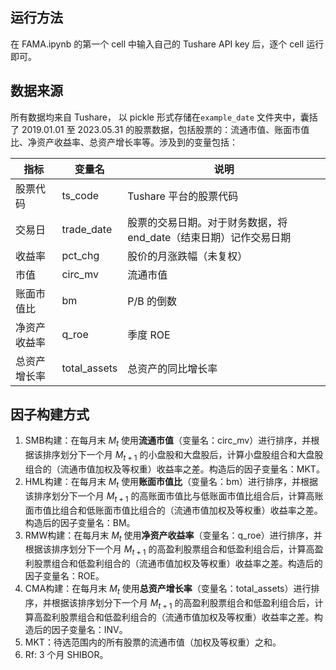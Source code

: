 ## 运行方法

在 FAMA.ipynb 的第一个 cell 中输入自己的 Tushare API key 后，逐个 cell 运行即可。

## 数据来源

所有数据均来自 Tushare， 以 pickle 形式存储在`example_date` 文件夹中，囊括了 2019.01.01 至 2023.05.31 的股票数据，包括股票的：流通市值、账面市值比、净资产收益率、总资产增长率等。涉及到的变量包括：

| 指标         | 变量名       | 说明                                                         |
| ------------ | ------------ | ------------------------------------------------------------ |
| 股票代码     | ts_code      | Tushare 平台的股票代码                                       |
| 交易日       | trade_date   | 股票的交易日期。对于财务数据，将 end_date（结束日期）记作交易日期 |
| 收益率       | pct_chg      | 股价的月涨跌幅（未复权）                                     |
| 市值         | circ_mv      | 流通市值                                                     |
| 账面市值比   | bm           | P/B 的倒数                                                   |
| 净资产收益率 | q_roe        | 季度 ROE                                                     |
| 总资产增长率 | total_assets | 总资产的同比增长率                                           |

## 因子构建方式

1. SMB构建：在每月末 $M_t$ 使用**流通市值**（变量名：circ_mv）进行排序，并根据该排序划分下一个月 $M_{t+1}$ 的小盘股和大盘股后，计算小盘股组合和大盘股组合的（流通市值加权及等权重）收益率之差。构造后的因子变量名：MKT。
2. HML构建：在每月末 $M_t$ 使用**账面市值比**（变量名：bm）进行排序，并根据该排序划分下一个月 $M_{t+1}$ 的高账面市值比与低账面市值比组合后，计算高账面市值比组合和低账面市值比组合的（流通市值加权及等权重）收益率之差。构造后的因子变量名：BM。
3. RMW构建：在每月末 $M_t$ 使用**净资产收益率**（变量名：q_roe）进行排序，并根据该排序划分下一个月 $M_{t+1}$ 的高盈利股票组合和低盈利组合后，计算高盈利股票组合和低盈利组合的（流通市值加权及等权重）收益率之差。构造后的因子变量名：ROE。
4.  CMA构建：在每月末 $M_t$ 使用**总资产增长率**（变量名：total_assets）进行排序，并根据该排序划分下一个月 $M_{t+1}$ 的高盈利股票组合和低盈利组合后，计算高盈利股票组合和低盈利组合的（流通市值加权及等权重）收益率之差。构造后的因子变量名：INV。
5. MKT：待选范围内的所有股票的流通市值（加权及等权重）之和。
6. Rf: 3 个月 SHIBOR。

